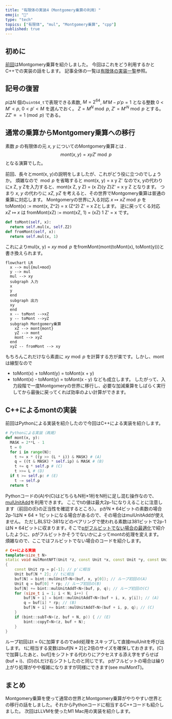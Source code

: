 ```yaml
---
title: "有限体の実装4（Montgomery乗算の利用）"
emoji: "🧮"
type: "tech"
topics: ["有限体", "mul", "Montgomery乗算", "cpp"]
published: true
---
```

## 初めに

[前回](https://zenn.dev/herumi/articles/finite-field-03-mul)はMontgomery乗算を紹介しました。
今回はこれをどう利用するかとC++での実装の話をします。
記事全体の一覧は[有限体の実装一覧](https://zenn.dev/herumi/articles/finite-field-01-add#%E6%9C%89%E9%99%90%E4%BD%93%E3%81%AE%E5%AE%9F%E8%A3%85%E4%B8%80%E8%A6%A7)参照。

## 記号の復習
$p$は$N$ 個の`uint64_t`で表現できる素数, $M=2^{64}$, $M' M - p' p = 1$ となる整数 $0 < M' < p$, $0 < p' < M$ を選んでおく。
$Z = M^N \bmod{p}$, $Z' = M'^N \bmod{p}$ とする。$Z Z' \equiv = 1 \pmod{p}$ である。

## 通常の乗算からMontgomery乗算への移行
素数 $p$ の有限体の元 $x$, $y$ についてのMontgomery乗算とは
.
$$
mont(x, y) = x y Z' \bmod{p}
$$
となる演算でした。

前回、長々とmont(x, y)の説明をしましたが、これがどう役に立つのでしょうか。
煩雑なので ${}\bmod{p}$ を省略すると mont(x, y) = x y Z' なのでx, yの代わりにx Z, y Zを入力すると、mont(x Z, y Z) = (x Z)(y Z)Z' = x y Z となります。
つまり $x$, $y$ の代わりに $x Z$, $y Z$ を考えると、その世界でMontgomery乗算は普通の乗算に対応します。
Montgomeryの世界に入る対応 $x \mapsto x Z \bmod{p}$ を toMont(x) := mont(x, Z^2) = x (Z^2) Z' = x Zとします。
逆に戻ってくる対応 $x Z \mapsto x$ は fromMont(xZ) := mont(xZ, 1) = (xZ) 1 Z' = x です。

```python
def toMont(self, x):
  return self.mul(x, self.Z2)
def fromMont(self, x):
  return self.mul(x, 1)
```

これによりmul(x, y) = $xy \bmod{p}$ をfromMont(mont(toMont(x), toMont(y)))と書き換えられます。

```mermaid
flowchart LR
  x --> mul{mul+mod}
  y --> mul
  mul --> xy
  subgraph 入力
  x
  y
  end
  subgraph 出力
  xy
  end
  x -- toMont -->xZ
  y -- toMont -->yZ
  subgraph Montgomery乗算
    xZ --> mont{mont}
    yZ --> mont
    mont --> xyZ
  end
  xyZ -- fromMont --> xy
```

もちろんこれだけなら素直に $xy \bmod{p}$ を計算する方が楽です。しかし、montは線型なので
- toMont(x) + toMont(y) = toMont(x + y)
- toMont(x) - toMont(y) = toMont(x - y)
なども成立します。
したがって、入力段階で一度Montgomeryの世界に移行し、必要な加減乗算をしばらく実行してから最後に戻ってくれば効率のよい計算ができます。

## C++によるmontの実装
前回はPythonによる実装を紹介したので今回はC++による実装を紹介します。

```python
# Pythonによる実装（再掲）
def mont(x, y):
  MASK = 2**L - 1
  t = 0
  for i in range(N):
    t += x * ((y >> (L * i)) & MASK) # (A)
    q = ((t & MASK) * self.ip) & MASK # (B)
    t += q * self.p # (C)
    t >>= L # (D)
  if t >= self.p: # (E)
    t -= self.p
  return t
```

Pythonコードの(A)や(C)はどちらもN桁×1桁をN桁に足し混む操作なので、[mulUnitAdd](https://zenn.dev/herumi/articles/bitint-07-gen-asm#mulunitadd%E3%81%AE%E5%A0%B4%E5%90%88)を利用できます。
ここでtの値は最大2p-1になりえることに注意します（前回の(E)の正当性を確認するところ）。
pがN * 64ビットの素数の場合2p-1はN * 64 + 1ビットになる場合があるので、その場合はmulUnitAddが使えません。
ただしBLS12-381などのペアリングで使われる素数は381ビットで2p-1はN * 64ビットに収まります｡
そこで[pがフルビットでない場合の最適化](https://zenn.dev/herumi/articles/finite-field-02-sub#p%E3%81%8C%E3%83%95%E3%83%AB%E3%83%93%E3%83%83%E3%83%88%E3%81%A7%E3%81%AA%E3%81%84%E5%A0%B4%E5%90%88%E3%81%AE%E6%9C%80%E9%81%A9%E5%8C%96)で紹介したように、pがフルビットかそうでないかによってmontの処理を変えます。
煩雑なので、ここではフルビットでない場合のコードを紹介します。

```cpp
# C++による実装
template<size_t N>
static void mulMontNFT(Unit *z, const Unit *x, const Unit *y, const Unit *p)
{
    const Unit rp = p[-1]; // p'に相当
    Unit buf[N * 2]; // tに相当
    buf[N] = bint::mulUnitT<N>(buf, x, y[0]); // ループ初回の(A)
    Unit q = buf[0] * rp; // ループ初回の(B)
    buf[N] += bint::mulUnitAddT<N>(buf, p, q); // ループ初回の(C)
    for (size_t i = 1; i < N; i++) {
        buf[N + i] = bint::mulUnitAddT<N>(buf + i, x, y[i]); // (A)
        q = buf[i] * rp; // (B)
        buf[N + i] += bint::mulUnitAddT<N>(buf + i, p, q); // (C)
    }
    if (bint::subT<N>(z, buf + N, p)) { // (E)
        bint::copyT<N>(z, buf + N);
    }
}
```
ループ初回はt = 0に加算するのでadd処理をスキップして直接mulUnitを呼び出します。
tに相当する変数はbuf[N * 2]と2倍のサイズを確保しておきます。(C)で加算したあと、buf[]をシフトする代わりにアクセスする添え字をずらせば(buf + i)、(D)のLだけ右シフトしたのと同じです。
pがフルビットの場合は繰り上がり処理がやや複雑になりますが同様にできます(see mulMontT)。

## まとめ
Montgomery乗算を使って通常の世界とMontgomery乗算がやりやすい世界との移行の話をしました。それからPythonコードに相当するC++コードも紹介しました。
次回はLLVMを使ったM1 Mac用の実装を紹介します。